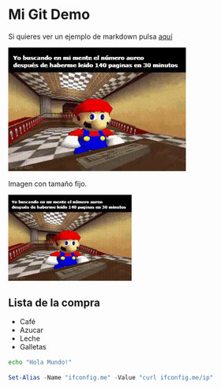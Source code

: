 # Mi Git Demo

Si quieres ver un ejemplo de markdown pulsa [aquí](ejemplo.md) 
<!-- Esto es un comentario -->

![El número aureo](img/numero_aureo.gif)

Imagen con tamaño fijo.

<img src="img/numero_aureo.gif" alt="Meme del número aureo" width="250px" />

## Lista de la compra

- Café
- Azucar
- Leche
- Galletas


```bash
echo "Hola Mundo!"
```
```powershell
Set-Alias -Name "ifconfig.me" -Value "curl ifconfig.me/ip"
```